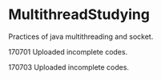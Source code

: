 # MultithreadStudying
Practices of java multithreading and socket.

170701 Uploaded incomplete codes.

170703 Uploaded incomplete codes.
